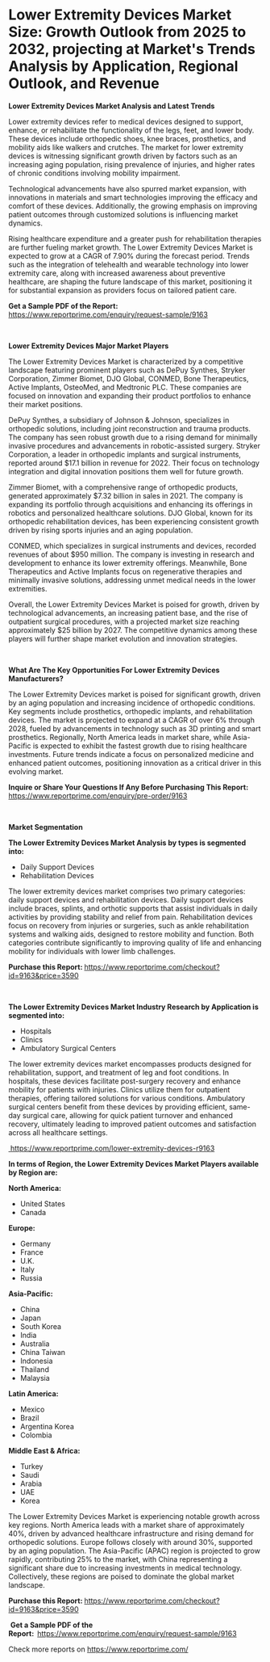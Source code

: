 <p><h1>Lower Extremity Devices Market Size: Growth Outlook from 2025 to 2032, projecting at Market's Trends Analysis by Application, Regional Outlook, and Revenue</h1></p><p><strong>Lower Extremity Devices Market Analysis and Latest Trends</strong></p>
<p><p>Lower extremity devices refer to medical devices designed to support, enhance, or rehabilitate the functionality of the legs, feet, and lower body. These devices include orthopedic shoes, knee braces, prosthetics, and mobility aids like walkers and crutches. The market for lower extremity devices is witnessing significant growth driven by factors such as an increasing aging population, rising prevalence of injuries, and higher rates of chronic conditions involving mobility impairment. </p><p>Technological advancements have also spurred market expansion, with innovations in materials and smart technologies improving the efficacy and comfort of these devices. Additionally, the growing emphasis on improving patient outcomes through customized solutions is influencing market dynamics. </p><p>Rising healthcare expenditure and a greater push for rehabilitation therapies are further fueling market growth. The Lower Extremity Devices Market is expected to grow at a CAGR of 7.90% during the forecast period. Trends such as the integration of telehealth and wearable technology into lower extremity care, along with increased awareness about preventive healthcare, are shaping the future landscape of this market, positioning it for substantial expansion as providers focus on tailored patient care.</p></p>
<p><strong>Get a Sample PDF of the Report:&nbsp;</strong> <a href="https://www.reportprime.com/enquiry/request-sample/9163?utm_campaign=2232&utm_medium=2&utm_source=Github&utm_content=ia&utm_term=20032025&utm_id=lower-extremity-devices">https://www.reportprime.com/enquiry/request-sample/9163</a></p>
<p>&nbsp;</p>
<p><strong>Lower Extremity Devices Major Market Players</strong></p>
<p><p>The Lower Extremity Devices Market is characterized by a competitive landscape featuring prominent players such as DePuy Synthes, Stryker Corporation, Zimmer Biomet, DJO Global, CONMED, Bone Therapeutics, Active Implants, OsteoMed, and Medtronic PLC. These companies are focused on innovation and expanding their product portfolios to enhance their market positions.</p><p>DePuy Synthes, a subsidiary of Johnson & Johnson, specializes in orthopedic solutions, including joint reconstruction and trauma products. The company has seen robust growth due to a rising demand for minimally invasive procedures and advancements in robotic-assisted surgery. Stryker Corporation, a leader in orthopedic implants and surgical instruments, reported around $17.1 billion in revenue for 2022. Their focus on technology integration and digital innovation positions them well for future growth.</p><p>Zimmer Biomet, with a comprehensive range of orthopedic products, generated approximately $7.32 billion in sales in 2021. The company is expanding its portfolio through acquisitions and enhancing its offerings in robotics and personalized healthcare solutions. DJO Global, known for its orthopedic rehabilitation devices, has been experiencing consistent growth driven by rising sports injuries and an aging population.</p><p>CONMED, which specializes in surgical instruments and devices, recorded revenues of about $950 million. The company is investing in research and development to enhance its lower extremity offerings. Meanwhile, Bone Therapeutics and Active Implants focus on regenerative therapies and minimally invasive solutions, addressing unmet medical needs in the lower extremities.</p><p>Overall, the Lower Extremity Devices Market is poised for growth, driven by technological advancements, an increasing patient base, and the rise of outpatient surgical procedures, with a projected market size reaching approximately $25 billion by 2027. The competitive dynamics among these players will further shape market evolution and innovation strategies.</p></p>
<p>&nbsp;</p>
<p><strong>What Are The Key Opportunities For Lower Extremity Devices Manufacturers?</strong></p>
<p><p>The Lower Extremity Devices market is poised for significant growth, driven by an aging population and increasing incidence of orthopedic conditions. Key segments include prosthetics, orthopedic implants, and rehabilitation devices. The market is projected to expand at a CAGR of over 6% through 2028, fueled by advancements in technology such as 3D printing and smart prosthetics. Regionally, North America leads in market share, while Asia-Pacific is expected to exhibit the fastest growth due to rising healthcare investments. Future trends indicate a focus on personalized medicine and enhanced patient outcomes, positioning innovation as a critical driver in this evolving market.</p></p>
<p><strong>Inquire or Share Your Questions If Any Before Purchasing This Report:</strong> <a href="https://www.reportprime.com/enquiry/pre-order/9163?utm_campaign=2232&utm_medium=2&utm_source=Github&utm_content=ia&utm_term=20032025&utm_id=lower-extremity-devices">https://www.reportprime.com/enquiry/pre-order/9163</a></p>
<p>&nbsp;</p>
<p><strong>Market Segmentation</strong></p>
<p><strong>The Lower Extremity Devices Market Analysis by types is segmented into:</strong></p>
<p><ul><li>Daily Support Devices</li><li>Rehabilitation Devices</li></ul></p>
<p><p>The lower extremity devices market comprises two primary categories: daily support devices and rehabilitation devices. Daily support devices include braces, splints, and orthotic supports that assist individuals in daily activities by providing stability and relief from pain. Rehabilitation devices focus on recovery from injuries or surgeries, such as ankle rehabilitation systems and walking aids, designed to restore mobility and function. Both categories contribute significantly to improving quality of life and enhancing mobility for individuals with lower limb challenges.</p></p>
<p><strong>Purchase this Report:&nbsp;</strong><a href="https://www.reportprime.com/checkout?id=9163&price=3590&utm_campaign=2232&utm_medium=2&utm_source=Github&utm_content=ia&utm_term=20032025&utm_id=lower-extremity-devices">https://www.reportprime.com/checkout?id=9163&price=3590</a></p>
<p>&nbsp;</p>
<p><strong>The Lower Extremity Devices Market Industry Research by Application is segmented into:</strong></p>
<p><ul><li>Hospitals</li><li>Clinics</li><li>Ambulatory Surgical Centers</li></ul></p>
<p><p>The lower extremity devices market encompasses products designed for rehabilitation, support, and treatment of leg and foot conditions. In hospitals, these devices facilitate post-surgery recovery and enhance mobility for patients with injuries. Clinics utilize them for outpatient therapies, offering tailored solutions for various conditions. Ambulatory surgical centers benefit from these devices by providing efficient, same-day surgical care, allowing for quick patient turnover and enhanced recovery, ultimately leading to improved patient outcomes and satisfaction across all healthcare settings.</p></p>
<p><a href="https://www.reportprime.com/lower-extremity-devices-r9163?utm_campaign=2232&utm_medium=2&utm_source=Github&utm_content=ia&utm_term=20032025&utm_id=lower-extremity-devices">&nbsp;https://www.reportprime.com/lower-extremity-devices-r9163</a></p>
<p><strong>In terms of Region, the Lower Extremity Devices Market Players available by Region are:</strong></p>
<p>
    <p> <strong> North America: </strong>
        <ul>
            <li>United States</li>
            <li>Canada</li>
        </ul>
        </p> 
    <p> <strong> Europe: </strong>
        <ul>
            <li>Germany</li>
            <li>France</li>
            <li>U.K.</li>
            <li>Italy</li>
            <li>Russia</li>
        </ul>
        </p> 
    <p> <strong> Asia-Pacific: </strong>
        <ul>
            <li>China</li>
            <li>Japan</li>
            <li>South Korea</li>
            <li>India</li>
            <li>Australia</li>
            <li>China Taiwan</li>
            <li>Indonesia</li>
            <li>Thailand</li>
            <li>Malaysia</li>
        </ul>
        </p> 
    <p> <strong> Latin America: </strong>
        <ul>
            <li>Mexico</li>
            <li>Brazil</li>
            <li>Argentina Korea</li>
            <li>Colombia</li>
        </ul>
        </p> 
    <p> <strong> Middle East & Africa: </strong>
        <ul>
            <li>Turkey</li>
            <li>Saudi</li>
            <li>Arabia</li>
            <li>UAE</li>
            <li>Korea</li>
        </ul>
    </p>
    </p>
<p><p>The Lower Extremity Devices Market is experiencing notable growth across key regions. North America leads with a market share of approximately 40%, driven by advanced healthcare infrastructure and rising demand for orthopedic solutions. Europe follows closely with around 30%, supported by an aging population. The Asia-Pacific (APAC) region is projected to grow rapidly, contributing 25% to the market, with China representing a significant share due to increasing investments in medical technology. Collectively, these regions are poised to dominate the global market landscape.</p></p>
<p><strong>Purchase this Report: </strong><a href="https://www.reportprime.com/checkout?id=9163&price=3590&utm_campaign=2232&utm_medium=2&utm_source=Github&utm_content=ia&utm_term=20032025&utm_id=lower-extremity-devices">https://www.reportprime.com/checkout?id=9163&price=3590</a></p>
<p>&nbsp;<strong>Get a Sample PDF of the Report:&nbsp;&nbsp;</strong><a href="https://www.reportprime.com/enquiry/request-sample/9163?utm_campaign=2232&utm_medium=2&utm_source=Github&utm_content=ia&utm_term=20032025&utm_id=lower-extremity-devices">https://www.reportprime.com/enquiry/request-sample/9163</a></p>
<p><strong></strong></p>
<p>Check more reports on <a href="https://www.reportprime.com/?utm_campaign=2232&utm_medium=2&utm_source=Github&utm_content=ia&utm_term=20032025&utm_id=lower-extremity-devices">https://www.reportprime.com/</a></p>
